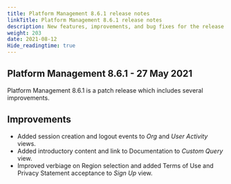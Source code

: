 ```yaml
---
title: Platform Management 8.6.1 release notes
linkTitle: Platform Management 8.6.1 release notes
description: New features, improvements, and bug fixes for the release.
weight: 203
date: 2021-08-12
Hide_readingtime: true
---
```


## Platform Management 8.6.1 - 27 May 2021

Platform Management 8.6.1 is a patch release which includes several improvements.

## Improvements

* Added session creation and logout events to _Org_ and _User Activity_ views.
* Added introductory content and link to Documentation to _Custom Query_ view.
* Improved verbiage on Region selection and added Terms of Use and Privacy Statement acceptance to _Sign Up_ view.
